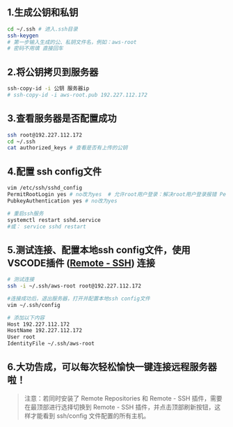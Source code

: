 ## 1.生成公钥和私钥

```zsh
cd ~/.ssh # 进入.ssh目录
ssh-keygen
# 第一步输入生成的公、私钥文件名，例如：aws-root
# 密码不用填 直接回车
```

## 2.将公钥拷贝到服务器

```zsh
ssh-copy-id -i 公钥 服务器ip
# ssh-copy-id -i aws-root.pub 192.227.112.172
```

## 3.查看服务器是否配置成功

```zsh
ssh root@192.227.112.172
cd ~/.ssh
cat authorized_keys # 查看是否有上传的公钥
```

## 4.配置 ssh config文件

```zsh
vim /etc/ssh/sshd_config
PermitRootLogin yes # no改为yes  # 允许root用户登录：解决root用户登录报错 Permission denied 问题
PubkeyAuthentication yes # no改为yes

# 重启ssh服务
systemctl restart sshd.service
#或： service sshd restart
```

## 5.测试连接、配置本地ssh config文件，使用 VSCODE插件 ([Remote - SSH](https://marketplace.visualstudio.com/items?itemName=ms-vscode-remote.remote-ssh)) 连接

```zsh
# 测试连接
ssh -i ~/.ssh/aws-root root@192.227.112.172

#连接成功后，退出服务器，打开并配置本地ssh config文件
vim ~/.ssh/config

# 添加以下内容
Host 192.227.112.172
HostName 192.227.112.172
User root
IdentityFile ~/.ssh/aws-root

```

## 6.大功告成，可以每次轻松愉快一键连接远程服务器啦！

> 注意：若同时安装了 Remote Repositories 和 Remote - SSH 插件，需要在最顶部进行选择切换到 Remote - SSH 插件，并点击顶部刷新按钮，这样才能看到 ssh/config 文件配置的所有主机。
